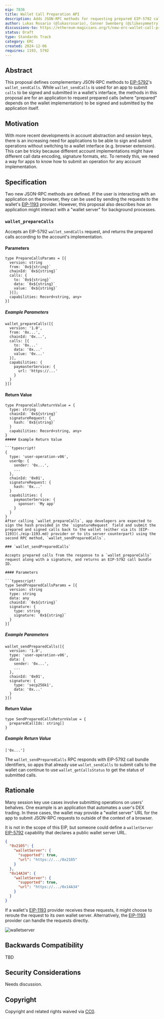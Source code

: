 ```yaml
---
eip: 7836
title: Wallet Call Preparation API
description: Adds JSON-RPC methods for requesting prepared EIP-5792 calls.
author: Lukas Rosario (@lukasrosario), Conner Swenberg (@ilikesymmetry), Adam Hodges (@ajhodges), Paaras Bhandari (@paarasbhandari)
discussions-to: https://ethereum-magicians.org/t/new-erc-wallet-call-preparation-api/22456
status: Draft
type: Standards Track
category: ERC
created: 2024-12-06
requires: 1193, 5792
---
```


## Abstract

This proposal defines complementary JSON-RPC methods to [EIP-5792](./eip-5792.md)'s `wallet_sendCalls`. While `wallet_sendCalls` is used for an app to submit `calls` to be signed and submitted in a wallet's interface, the methods in this proposal are for an application to request prepared calls (where "prepared" depends on the wallet implementation) to be signed and submitted by the application itself.

## Motivation

With more recent developments in account abstraction and session keys, there is an increasing need for applications to be able to sign and submit operations without switching to a wallet interface (e.g. browser extension). This can be tricky because different account implementations might have different call data encoding, signature formats, etc. To remedy this, we need a way for apps to know how to submit an operation for any account implementation.

## Specification

Two new JSON-RPC methods are defined. If the user is interacting with an application on the browser, they can be used by sending the requests to the wallet's [EIP-1193](./eip-1193.md) provider. However, this proposal also describes how an application might interact with a "wallet server" for background processes.

### `wallet_prepareCalls`

Accepts an EIP-5792 `wallet_sendCalls` request, and returns the prepared calls according to the account's implementation.

#### Parameters

```typescript!
type PrepareCallsParams = [{
  version: string
  from: `0x${string}`
  chainId: `0x${string}`
  calls: {
    to: `0x${string}`
    data: `0x${string}`
    value: `0x${string}`
  }[];
  capabilities: Record<string, any>
}]
```

##### Example Parameters

```typescript!
wallet_prepareCalls([{
  version: '1.0',
  from: '0x...',
  chainId: '0x...',
  calls: [{
    to: '0x...'
    data: '0x...'
    value: '0x...'
  }],
  capabilities: {
    paymasterService: {
      url: 'https://...'
    }
  }
}])
```

#### Return Value

```typescript!
type PrepareCallsReturnValue = {
  type: string
  chainId: `0x${string}`
  signatureRequest: {
    hash: `0x${string}`
  }
  capabilities: Record<string, any>
}
##### Example Return Value

```typescript!
{
  type: 'user-operation-v06',
  userOp: {
    sender: '0x...',
    ...
  },
  chainId: '0x01',
  signatureRequest: {
    hash: '0x...'
  }
  capabilities: {
    paymasterService: {
      sponsor: 'My app'
    }
  }
}
After calling `wallet_prepareCalls`, app developers are expected to sign the hash provided in the `signatureRequest` field and submit the prepared and signed calls back to the wallet (either via its [EIP-1193](./eip-1193.md) provider or to its server counterpart) using the second RPC method, `wallet_sendPreparedCalls`.

### `wallet_sendPreparedCalls`

Accepts prepared calls from the response to a `wallet_prepareCalls` request along with a signature, and returns an EIP-5792 call bundle ID.

#### Parameters

```typescript!
type SendPreparedCallsParams = [{
  version: string
  type: string
  data: any
  chainId: `0x${string}`
  signature: {
    type: string
    signature: `0x${string}`
  }
}]
```

##### Example Parameters

```typescript!
wallet_sendPreparedCalls([{
  version: '1.0',
  type: 'user-operation-v06',
  data: {
    sender: '0x...',
    ...
  },
  chainId: '0x01',
  signature: {
    type: 'secp256k1',
    data: '0x...'
  }
}])
```

#### Return Value

```typescript!
type SendPreparedCallsReturnValue = {
  preparedCallIds: string[]
}
```

##### Example Return Value

```typescript!
['0x...']
```

The `wallet_sendPreparedCalls` RPC responds with EIP-5792 call bundle identifiers, so apps that already use `wallet_sendCalls` to submit calls to the wallet can continue to use `wallet_getCallsStatus` to get the status of submitted calls.

## Rationale

Many session key use cases involve submitting operations on users' behalves. One example is an application that automates a user's DEX trading. In these cases, the wallet may provide a "wallet server" URL for the app to submit JSON-RPC requests to outside of the context of a browser.

It is not in the scope of this EIP, but someone could define a `walletServer` [EIP-5792](./eip-5792.md) capability that declares a public wallet server URL.

```json
{
  "0x2105": {
    "walletServer": {
      "supported": true,
      "url": "https://.../0x2105"
    }
  },
  "0x14A34": {
    "walletServer": {
      "supported": true,
      "url": "https://.../0x14A34"
    }
  }
}
```

If a wallet's [EIP-1193](./eip-1193.md) provider receives these requests, it might choose to reroute the request to its own wallet server. Alternatively, the [EIP-1193](./eip-1193.md) provider can handle the requests directly.

![walletserver](../assets/eip-7836/0.svg)

## Backwards Compatibility

TBD

## Security Considerations

Needs discussion.

## Copyright

Copyright and related rights waived via [CC0](../LICENSE.md).
